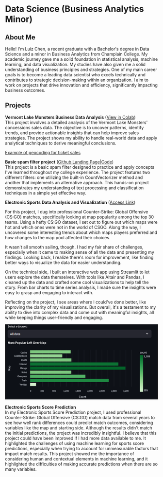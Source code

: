 # Data Science (Business Analytics Minor)

## About Me
Hello! I'm Luiz Chen, a recent graduate with a Bachelor's degree in Data Science and a minor in Business Analytics from Champlain College. My academic journey gave me a solid foundation in statistical analysis, machine learning, and data visualization. My studies have also given me a solid understanding of business principles and strategies. One of my main career goals is to become a leading data scientist who excels technically and contributes to strategic decision-making within an organization. I aim to work on projects that drive innovation and efficiency, significantly impacting business outcomes.

## Projects
**Vermont Lake Monsters Business Data Analysis** ([View in Colab](https://colab.research.google.com/drive/1oq9r6YTVKxWudT-YAbd7TB-pR8CQk_tw?usp=sharing))      
This project involves a detailed analysis of the Vermont Lake Monsters' concessions sales data. The objective is to uncover patterns, identify trends, and provide actionable insights that can help improve sales strategies. The project shows my ability to handle real-world data and apply analytical techniques to derive meaningful conclusions.

[Example of geocoding for ticket sales](https://vtlm.tiiny.site/)


**Basic spam filter project** ([Github Landing Page](https://github.com/ChenLuiz/basic_spam_filter)|[Code](https://github.com/ChenLuiz/basic_spam_filter/blob/main/spam_filter.ipynb))      
This project is a basic spam filter designed to practice and apply concepts I've learned throughout my college experience. The project features two different filters: one utilizing the built-in CountVectorizer method and another that implements an alternative approach. This hands-on project demonstrates my understanding of text processing and classification techniques in a simple yet effective way.


**Electronic Sports Data Analysis and Visualization** ([Access Link](https://chenluiz-data-visualizations.streamlit.app/))

For this project, I dug into professional Counter-Strike: Global Offensive (CS:GO) matches, specifically looking at map popularity among the top 30 teams. Using a hefty CS:GO dataset, I set out to figure out which maps were hot and which ones were not in the world of CSGO. Along the way, I uncovered some interesting trends about which maps players preferred and how changes to the map pool affected their choices.

It wasn't all smooth sailing, though. I had my fair share of challenges, especially when it came to making sense of all the data and presenting my findings. Looking back, I realize there's room for improvement, like finding better ways to visualize the data for easier understanding.

On the technical side, I built an interactive web app using Streamlit to let users explore the data themselves. With tools like Altair and Pandas, I cleaned up the data and crafted some cool visualizations to help tell the story. From bar charts to time series analysis, I made sure the insights were easy to grasp and engaging to interact with.

Reflecting on the project, I see areas where I could've done better, like improving the clarity of my visualizations. But overall, it's a testament to my ability to dive into complex data and come out with meaningful insights, all while keeping things user-friendly and engaging.
       
![Example of Data Visualization](/assets/canvas.png)


**Electronic Sports Score Prediction**     
In my Electronic Sports Score Prediction project, I used professional Counter-Strike: Global Offensive (CS:GO) match data from several years to see how well rank differences could predict match outcomes, considering variables like the map and starting side. Although the results didn't match the initial predictions, the project was incredibly insightful. I believe that this project could have been improved if I had more data available to me. It highlighted the challenges of using machine learning for sports score predictions, especially when trying to account for unmeasurable factors that impact match results. This project showed me the importance of considering human and contextual elements in machine learning, and it highlighted the difficulties of making accurate predictions when there are so many variables.
